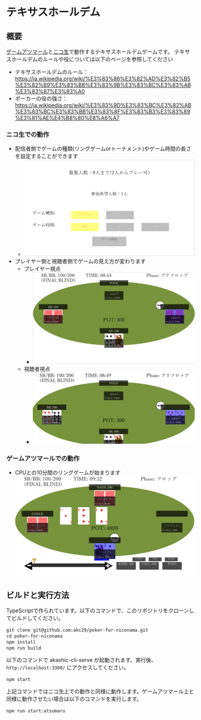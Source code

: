 # テキサスホールデム

## 概要

[ゲームアツマール](https://game.nicovideo.jp/atsumaru/)と[ニコ生](https://live.nicovideo.jp/)で動作するテキサスホールデムゲームです。
テキサスホールデムのルールや役については以下のページを参照してください

- テキサスホールデムのルール：https://ja.wikipedia.org/wiki/%E3%83%86%E3%82%AD%E3%82%B5%E3%82%B9%E3%83%BB%E3%83%9B%E3%83%BC%E3%83%AB%E3%83%87%E3%83%A0
- ポーカーの役の強さ：https://ja.wikipedia.org/wiki/%E3%83%9D%E3%83%BC%E3%82%AB%E3%83%BC%E3%83%BB%E3%83%8F%E3%83%B3%E3%83%89%E3%81%AE%E4%B8%80%E8%A6%A7

### ニコ生での動作
- 配信者側でゲームの種類(リングゲームorトーナメント)やゲーム時間の長さを設定することができます
  - ![配信者視点の募集画面](./img/poker_for_broadcaster.png)
- プレイヤー側と視聴者側でゲームの見え方が変わります
  - プレイヤー視点
    - ![プレイヤー視点のゲーム画面](./img/poker_in_niconama_for_player.png)
  - 視聴者視点
    - ![視聴者視点のゲーム画面](./img/poker_in_niconama_for_audience.png)

### ゲームアツマールでの動作
- CPUとの10分間のリングゲームが始まります
![ゲームアツマール上でのゲーム画面](./img/poker_in_game_atsumaru.png)

## ビルドと実行方法

TypeScriptで作られています。以下のコマンドで、このリポジトリをクローンしてビルドしてください。

```
git clone git@github.com:akc29/poker-for-niconama.git
cd poker-for-niconama
npm install
npm run build
```

以下のコマンドで akashic-cli-serve が起動されます。実行後、 `http://localhost:3300/` にアクセスしてください。

```
npm start
```

上記コマンドではニコ生上での動作と同様に動作します。ゲームアツマール上と同様に動作させたい場合は以下のコマンドを実行します。

```
npm run start:atsumaru
```
